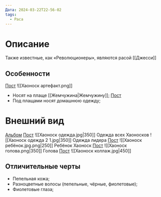 ```yaml
---
Дата: 2024-03-22T22-56-02
tags:
  - Раса
---
```

# Описание
Также известные, как «Революционеры», являются расой [[Джесси]]
## Особенности
[Пост](https://vk.com/wall-208978263_688)
![[Хаоноск артефакт.png]]
- Носят на плаще [[Жемчужина|Жемчужину]];
[Пост](https://vk.com/wall-208978263_3295)
- Под плащами носят домашнюю одежду;
# Внешний вид
[Альбом](https://vk.com/album-159799193_282831006)
[Пост](https://vk.com/wall-159799193_7075)
![[Хаоноск одежда.jpg|350]]
Одежда всех Хаоносков
![[Хаоноск одежда 2 1.jpg|350]]
Одежда лидера
[Пост](https://vk.com/wall-159799193_7772)
![[Хаоноск ребёнок.jpg.png|250]]
Ребёнок Хаоноск
[Пост](https://vk.com/wall-159799193_8024)
![[Хаоноск голова.png|350]]
Голова
[Пост](https://vk.com/wall-159799193_10069)
![[Хаоноск коллаж.jpg|450]]
## Отличительные черты
- Пепельная кожа;
- Разноцветные волосы (пепельные, чёрные, фиолетовые);
- Фиолетовые глаза;
